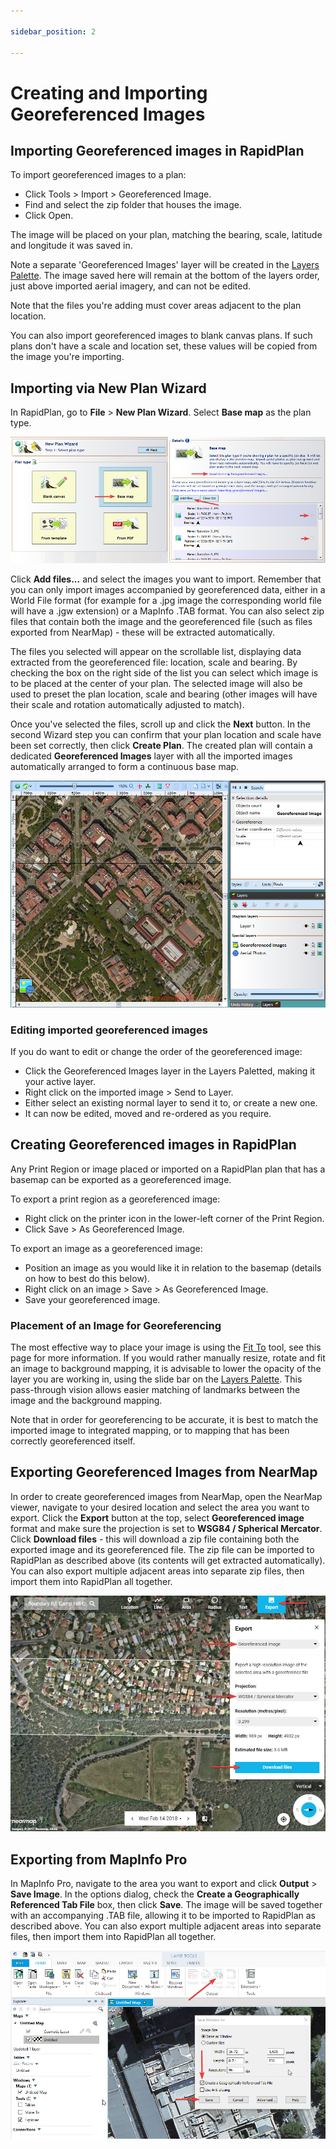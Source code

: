 ```yaml
---

sidebar_position: 2

---
```

# Creating and Importing Georeferenced Images

## Importing Georeferenced images in RapidPlan

To import georeferenced images to a plan:

- Click Tools > Import > Georeferenced Image.
- Find and select the zip folder that houses the image.
- Click Open.

The image will be placed on your plan, matching the bearing, scale, latitude and longitude it was saved in.

Note a separate 'Georeferenced Images' layer will be created in the [Layers Palette](/docs/rapid-plan/13.%20Using%20Layers/).
The image saved here will remain at the bottom of the layers order, just above imported aerial imagery, and can not be edited.

Note that the files you're adding must cover areas adjacent to the plan location.

You can also import georeferenced images to blank canvas plans. If such plans don't have a scale and location set, these values will be copied from the image you're importing.

## Importing via New Plan Wizard

In RapidPlan, go to **File** > **New Plan Wizard**. Select **Base map** as the plan type.

![Importing_via_New_Plan_Wizard](./assets/Importing_via_New_Plan_Wizard.jpg)

Click **Add files...** and select the images you want to import. Remember that you can only import images accompanied by georeferenced data, either in a World File format (for example for a .jpg image the corresponding world file will have a .jgw extension) or a MapInfo .TAB format. You can also select zip files that contain both the image and the georeferenced file (such as files exported from NearMap) - these will be extracted automatically.

The files you selected will appear on the scrollable list, displaying data extracted from the georeferenced file: location, scale and bearing. By checking the box on the right side of the list you can select which image is to be placed at the center of your plan. The selected image will also be used to preset the plan location, scale and bearing (other images will have their scale and rotation automatically adjusted to match).

Once you've selected the files, scroll up and click the **Next** button. In the second Wizard step you can confirm that your plan location and scale have been set correctly, then click **Create Plan**. The created plan will contain a dedicated **Georeferenced Images** layer with all the imported images automatically arranged to form a continuous base map.

![Georeferenced_Image](./assets/Georeferenced_Image.png)

### Editing imported georeferenced images

If you do want to edit or change the order of the georeferenced image:

- Click the Georeferenced Images layer in the Layers Paletted, making it your active layer.
- Right click on the imported image > Send to Layer.
- Either select an existing normal layer to send it to, or create a new one.
- It can now be edited, moved and re-ordered as you require.

## Creating Georeferenced images in RapidPlan

Any Print Region or image placed or imported on a RapidPlan plan that has a basemap can be exported as a georeferenced image.

To export a print region as a georeferenced image:

- Right click on the printer icon in the lower-left corner of the Print Region.
- Click Save > As Georeferenced Image.

To export an image as a georeferenced image:

- Position an image as you would like it in relation to the basemap (details on how to best do this below).
- Right click on an image > Save > As Georeferenced Image.
- Save your georeferenced image.

### Placement of an Image for Georeferencing

The most effective way to place your image is using the [Fit To](/docs/rapid-plan/14.%20Integrated%20Mapping/The%20Fit%20To%20tool.md) tool, see this page for more information.
If you would rather manually resize, rotate and fit an image to background mapping, it is advisable to lower the opacity of the layer you are working in, using the slide bar on the [Layers Palette](/docs/rapid-plan/13.%20Using%20Layers/). This pass-through vision allows easier matching of landmarks between the image and the background mapping.

Note that in order for georeferencing to be accurate, it is best to match the imported image to integrated mapping, or to mapping that has been correctly georeferenced itself.

## Exporting Georeferenced Images from NearMap

In order to create georeferenced images from NearMap, open the NearMap viewer, navigate to your desired location and select the area you want to export. Click the **Export** button at the top, select **Georeferenced image** format and make sure the projection is set to **WSG84 / Spherical Mercator**. Click **Download files** - this will download a zip file containing both the exported image and its georeferenced file.
The zip file can be imported to RapidPlan as described above (its contents will get extracted automatically). You can also export multiple adjacent areas into separate zip files, then import them into RapidPlan all together.

![NearMap_export](./assets/NearMap_export.jpg)

## Exporting from MapInfo Pro

In MapInfo Pro, navigate to the area you want to export and click **Output** > **Save Image**. In the options dialog, check the **Create a Geographically Referenced Tab File** box, then click **Save**. The image will be saved together with an accompanying .TAB file, allowing it to be imported to RapidPlan as described above. You can also export multiple adjacent areas into separate files, then import them into RapidPlan all together.

![Exporting_from_MapInfo_Pro](./assets/Exporting_from_MapInfo_Pro.jpg)

